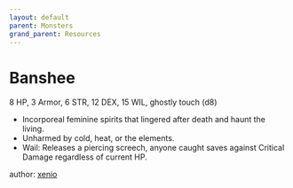 ```yaml
---
layout: default
parent: Monsters
grand_parent: Resources
---
```


# Banshee
8 HP, 3 Armor, 6 STR, 12 DEX, 15 WIL, ghostly touch (d8)  
- Incorporeal feminine spirits that lingered after death and haunt the living.  
- Unharmed by cold, heat, or the elements.  
- Wail: Releases a piercing screech, anyone caught saves against Critical Damage regardless of current HP.  

author: [xenio](https://xenioinabottle.blogspot.com)
